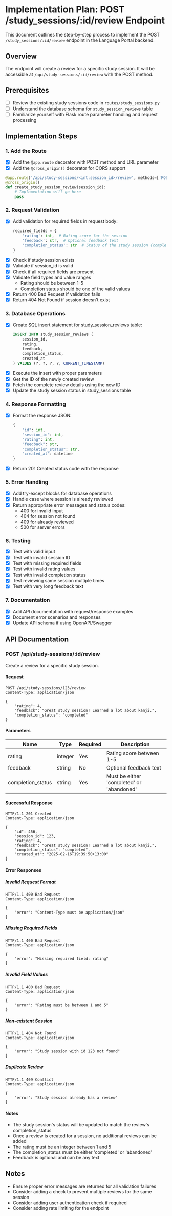 # Implementation Plan: POST /study_sessions/:id/review Endpoint

This document outlines the step-by-step process to implement the POST `/study_sessions/:id/review` endpoint in the Language Portal backend.

## Overview
The endpoint will create a review for a specific study session. It will be accessible at `/api/study-sessions/:id/review` with the POST method.

## Prerequisites
- [ ] Review the existing study sessions code in `routes/study_sessions.py`
- [ ] Understand the database schema for `study_session_reviews` table
- [ ] Familiarize yourself with Flask route parameter handling and request processing

## Implementation Steps

### 1. Add the Route
- [x] Add the `@app.route` decorator with POST method and URL parameter
- [x] Add the `@cross_origin()` decorator for CORS support
```python
@app.route('/api/study-sessions/<int:session_id>/review', methods=['POST'])
@cross_origin()
def create_study_session_review(session_id):
    # Implementation will go here
    pass
```

### 2. Request Validation
- [x] Add validation for required fields in request body:
  ```python
  required_fields = {
      'rating': int,  # Rating score for the session
      'feedback': str,  # Optional feedback text
      'completion_status': str  # Status of the study session (completed/abandoned)
  }
  ```
- [x] Check if study session exists
- [x] Validate if session_id is valid
- [x] Check if all required fields are present
- [x] Validate field types and value ranges
  - Rating should be between 1-5
  - Completion status should be one of the valid values
- [x] Return 400 Bad Request if validation fails
- [x] Return 404 Not Found if session doesn't exist

### 3. Database Operations
- [x] Create SQL insert statement for study_session_reviews table:
  ```sql
  INSERT INTO study_session_reviews (
      session_id,
      rating,
      feedback,
      completion_status,
      created_at
  ) VALUES (?, ?, ?, ?, CURRENT_TIMESTAMP)
  ```
- [x] Execute the insert with proper parameters
- [x] Get the ID of the newly created review
- [x] Fetch the complete review details using the new ID
- [x] Update the study session status in study_sessions table

### 4. Response Formatting
- [x] Format the response JSON:
  ```python
  {
      "id": int,
      "session_id": int,
      "rating": int,
      "feedback": str,
      "completion_status": str,
      "created_at": datetime
  }
  ```
- [x] Return 201 Created status code with the response

### 5. Error Handling
- [x] Add try-except blocks for database operations
- [x] Handle case where session is already reviewed
- [x] Return appropriate error messages and status codes:
  - 400 for invalid input
  - 404 for session not found
  - 409 for already reviewed
  - 500 for server errors

### 6. Testing
- [x] Test with valid input
- [x] Test with invalid session ID
- [x] Test with missing required fields
- [x] Test with invalid rating values
- [x] Test with invalid completion status
- [x] Test reviewing same session multiple times
- [x] Test with very long feedback text

### 7. Documentation
- [x] Add API documentation with request/response examples
- [x] Document error scenarios and responses
- [x] Update API schema if using OpenAPI/Swagger

## API Documentation

### POST /api/study-sessions/:id/review

Create a review for a specific study session.

#### Request

```http
POST /api/study-sessions/123/review
Content-Type: application/json

{
    "rating": 4,
    "feedback": "Great study session! Learned a lot about kanji.",
    "completion_status": "completed"
}
```

#### Parameters

| Name | Type | Required | Description |
|------|------|----------|-------------|
| rating | integer | Yes | Rating score between 1-5 |
| feedback | string | No | Optional feedback text |
| completion_status | string | Yes | Must be either 'completed' or 'abandoned' |

#### Successful Response

```http
HTTP/1.1 201 Created
Content-Type: application/json

{
    "id": 456,
    "session_id": 123,
    "rating": 4,
    "feedback": "Great study session! Learned a lot about kanji.",
    "completion_status": "completed",
    "created_at": "2025-02-16T19:39:50+13:00"
}
```

#### Error Responses

##### Invalid Request Format
```http
HTTP/1.1 400 Bad Request
Content-Type: application/json

{
    "error": "Content-Type must be application/json"
}
```

##### Missing Required Fields
```http
HTTP/1.1 400 Bad Request
Content-Type: application/json

{
    "error": "Missing required field: rating"
}
```

##### Invalid Field Values
```http
HTTP/1.1 400 Bad Request
Content-Type: application/json

{
    "error": "Rating must be between 1 and 5"
}
```

##### Non-existent Session
```http
HTTP/1.1 404 Not Found
Content-Type: application/json

{
    "error": "Study session with id 123 not found"
}
```

##### Duplicate Review
```http
HTTP/1.1 409 Conflict
Content-Type: application/json

{
    "error": "Study session already has a review"
}
```

#### Notes

- The study session's status will be updated to match the review's completion_status
- Once a review is created for a session, no additional reviews can be added
- The rating must be an integer between 1 and 5
- The completion_status must be either 'completed' or 'abandoned'
- Feedback is optional and can be any text

## Notes
- Ensure proper error messages are returned for all validation failures
- Consider adding a check to prevent multiple reviews for the same session
- Consider adding user authentication check if required
- Consider adding rate limiting for the endpoint
